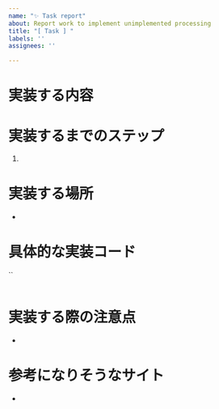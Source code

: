 ```yaml
---
name: "✨ Task report"
about: Report work to implement unimplemented processing
title: "[ Task ] "
labels: ''
assignees: ''

---
```


# 実装する内容

# 実装するまでのステップ
1. 

# 実装する場所
- 

# 具体的な実装コード
``
```
```

# 実装する際の注意点
- 

# 参考になりそうなサイト
-
